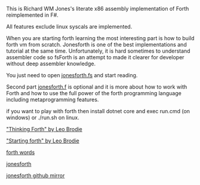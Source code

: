 This is Richard WM Jones's literate x86 assembly implementation of Forth reimplemented in F#.

All features exclude linux syscals are implemented. 

When you are starting forth learning the most interesting part is how to build forth vm from scratch.
Jonesforth is one of the best implementations and tutorial at the same time.
Unfortunately, it is hard sometimes to understand assembler code so fsForth is an attempt to made it clearer for developer without deep assembler knowledge.

You just need to open [jonesforth.fs](https://github.com/hodzanassredin/FsForth/blob/master/FsForth/jonesforth.fs) and start reading.

Second part [jonesforth.f](https://github.com/hodzanassredin/FsForth/blob/master/jonesforth.f) is optional and it is more about how to work with Forth and how to use the full power of the forth programming language including metaprogramming features.

if you want to play with forth then install dotnet core and exec run.cmd (on windows) or ./run.sh on linux.

["Thinking Forth" by Leo Brodie](http://thinking-forth.sourceforge.net/)

["Starting forth" by Leo Brodie](https://www.forth.com/starting-forth/0-starting-forth/)

[forth words](https://github.com/jdavidberger/pijFORTHos/blob/master/doc/forth.md)

[jonesforth](http://rwmj.wordpress.com/2010/08/07/jonesforth-git-repository/)

[jonesforth github mirror](https://github.com/nornagon/jonesforth)
